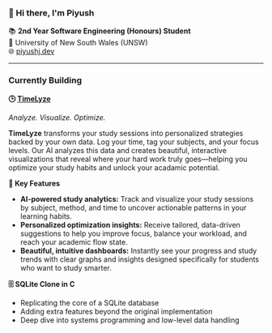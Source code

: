 ### 👋 Hi there, I'm Piyush

📚 **2nd Year Software Engineering (Honours) Student**  
📍 University of New South Wales (UNSW)  
🌐 [piyushj.dev](https://piyushj.dev)

---

### Currently Building

**🕒  [TimeLyze](https://timelyze.app)**

*Analyze. Visualize. Optimize.*

**TimeLyze** transforms your study sessions into personalized strategies backed by your own data. Log your time, tag your subjects, and your focus levels. Our AI analyzes this data and creates beautiful, interactive visualizations that reveal where your hard work truly goes—helping you optimize your study habits and unlock your acadamic potential.

**🎯 Key Features**
- **AI-powered study analytics:** Track and visualize your study sessions by subject, method, and time to uncover actionable patterns in your learning habits.
- **Personalized optimization insights:** Receive tailored, data-driven suggestions to help you improve focus, balance your workload, and reach your academic flow state.
- **Beautiful, intuitive dashboards:** Instantly see your progress and study trends with clear graphs and insights designed specifically for students who want to study smarter.

**🗄️ SQLite Clone in C**  
- Replicating the core of a SQLite database  
- Adding extra features beyond the original implementation  
- Deep dive into systems programming and low-level data handling
